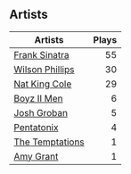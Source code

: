 ## Artists
Artists | Plays 
----- | -----: 
[Frank Sinatra](/artists/frank-sinatra-739) | 55
[Wilson Phillips](/artists/wilson-phillips-29912) | 30
[Nat King Cole](/artists/nat-king-cole-3428) | 29
[Boyz II Men](/artists/boyz-ii-men-40100) | 6
[Josh Groban](/artists/josh-groban-58260) | 5
[Pentatonix](/artists/pentatonix-655231) | 4
[The Temptations](/artists/the-temptations-39740) | 1
[Amy Grant](/artists/amy-grant-3053) | 1

